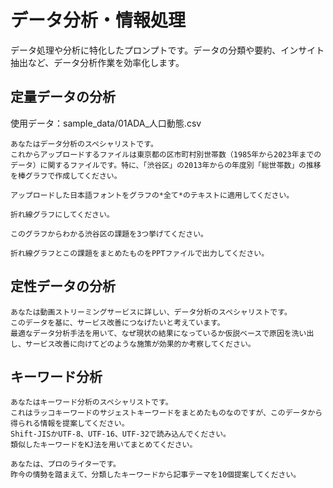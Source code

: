 # データ分析・情報処理
データ処理や分析に特化したプロンプトです。データの分類や要約、インサイト抽出など、データ分析作業を効率化します。
## 定量データの分析
使用データ：sample_data/01ADA_人口動態.csv
```
あなたはデータ分析のスペシャリストです。
これからアップロードするファイルは東京都の区市町村別世帯数（1985年から2023年までのデータ）に関するファイルです。特に、「渋谷区」の2013年からの年度別「総世帯数」の推移を棒グラフで作成してください。

アップロードした日本語フォントをグラフの*全て*のテキストに適用してください。
```

```
折れ線グラフにしてください。
```

```
このグラフからわかる渋谷区の課題を3つ挙げてください。
```

```
折れ線グラフとこの課題をまとめたものをPPTファイルで出力してください。
```

## 定性データの分析
```
あなたは動画ストリーミングサービスに詳しい、データ分析のスペシャリストです。
このデータを基に、サービス改善につなげたいと考えています。
最適なデータ分析手法を用いて、なぜ現状の結果になっているか仮説ベースで原因を洗い出し、サービス改善に向けてどのような施策が効果的か考察してください。
```

## キーワード分析
```
あなたはキーワード分析のスペシャリストです。
これはラッコキーワードのサジェストキーワードをまとめたものなのですが、このデータから得られる情報を提案してください。
Shift-JISかUTF-8、UTF-16、UTF-32で読み込んでください。
類似したキーワードをKJ法を用いてまとめてください。
```

```
あなたは、プロのライターです。
昨今の情勢を踏まえて、分類したキーワードから記事テーマを10個提案してください。
```
